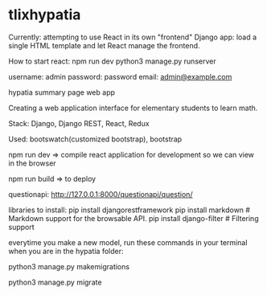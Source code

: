 # tlixhypatia

Currently: attempting to use React in its own "frontend" Django app: load a single HTML template and let React manage the frontend.

How to start react: npm run dev
python3 manage.py runserver

username: admin
password: password
email: admin@example.com

hypatia summary page web app


Creating a web application interface for elementary students to learn math. 


Stack: Django, Django REST, React, Redux

Used: bootswatch(customized bootstrap), bootstrap

npm run dev => compile react application for development so we can view in the browser

npm run build => to deploy

questionapi: http://127.0.0.1:8000/questionapi/question/


libraries to install:
  pip install djangorestframework
  pip install markdown       # Markdown support for the browsable API.
  pip install django-filter  # Filtering support

everytime you make a new model, run these commands in your terminal when you are in the hypatia folder:


python3 manage.py makemigrations


 python3 manage.py migrate
